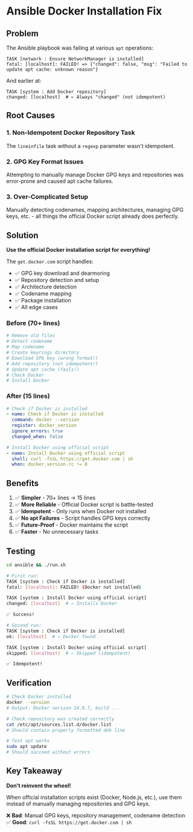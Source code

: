 # Ansible Docker Installation Fix

## Problem

The Ansible playbook was failing at various `apt` operations:
```
TASK [network : Ensure NetworkManager is installed]
fatal: [localhost]: FAILED! => {"changed": false, "msg": "Failed to update apt cache: unknown reason"}
```

And earlier at:
```
TASK [system : Add Docker repository]
changed: [localhost]  # ← Always "changed" (not idempotent)
```

## Root Causes

### 1. **Non-Idempotent Docker Repository Task**
The `lineinfile` task without a `regexp` parameter wasn't idempotent.

### 2. **GPG Key Format Issues** 
Attempting to manually manage Docker GPG keys and repositories was error-prone and caused apt cache failures.

### 3. **Over-Complicated Setup**
Manually detecting codenames, mapping architectures, managing GPG keys, etc. - all things the official Docker script already does perfectly.

## Solution

**Use the official Docker installation script for everything!**

The `get.docker.com` script handles:
- ✅ GPG key download and dearmoring
- ✅ Repository detection and setup  
- ✅ Architecture detection
- ✅ Codename mapping
- ✅ Package installation
- ✅ All edge cases

### Before (70+ lines)
```yaml
# Remove old files
# Detect codename
# Map codename
# Create keyrings directory  
# Download GPG key (wrong format!)
# Add repository (not idempotent!)
# Update apt cache (fails!)
# Check Docker
# Install Docker
```

### After (15 lines)
```yaml
# Check if Docker is installed
- name: Check if Docker is installed
  command: docker --version
  register: docker_version
  ignore_errors: true
  changed_when: false

# Install Docker using official script  
- name: Install Docker using official script
  shell: curl -fsSL https://get.docker.com | sh
  when: docker_version.rc != 0
```

## Benefits

1. ✅ **Simpler** - 70+ lines → 15 lines
2. ✅ **More Reliable** - Official Docker script is battle-tested
3. ✅ **Idempotent** - Only runs when Docker not installed
4. ✅ **No apt Failures** - Script handles GPG keys correctly
5. ✅ **Future-Proof** - Docker maintains the script
6. ✅ **Faster** - No unnecessary tasks

## Testing

```bash
cd ansible && ./run.sh

# First run:
TASK [system : Check if Docker is installed]
fatal: [localhost]: FAILED! (Docker not installed)

TASK [system : Install Docker using official script]  
changed: [localhost]  # ← Installs Docker

✅ Success!

# Second run:
TASK [system : Check if Docker is installed]
ok: [localhost]  # ← Docker found

TASK [system : Install Docker using official script]
skipped: [localhost]  # ← Skipped (idempotent)

✅ Idempotent!
```

## Verification

```bash
# Check Docker installed
docker --version
# Output: Docker version 24.0.7, build ...

# Check repository was created correctly
cat /etc/apt/sources.list.d/docker.list
# Should contain properly formatted deb line

# Test apt works
sudo apt update
# Should succeed without errors
```

## Key Takeaway

**Don't reinvent the wheel!** 

When official installation scripts exist (Docker, Node.js, etc.), use them instead of manually managing repositories and GPG keys.

❌ **Bad**: Manual GPG keys, repository management, codename detection  
✅ **Good**: `curl -fsSL https://get.docker.com | sh`
